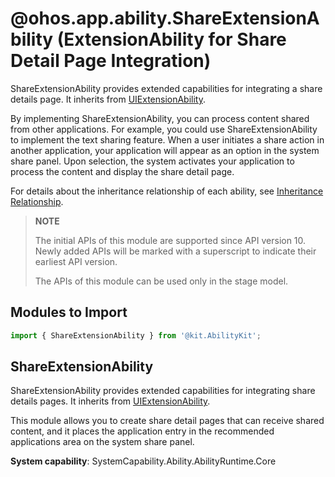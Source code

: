 # @ohos.app.ability.ShareExtensionAbility (ExtensionAbility for Share Detail Page Integration)

<!--Kit: Ability Kit-->
<!--Subsystem: Ability-->
<!--Owner: @zexin_c-->
<!--Designer: @li-weifeng2024-->
<!--Tester: @lixueqing513-->
<!--Adviser: @huipeizi-->

ShareExtensionAbility provides extended capabilities for integrating a share details page. It inherits from [UIExtensionAbility](js-apis-app-ability-uiExtensionAbility.md).

By implementing ShareExtensionAbility, you can process content shared from other applications. For example, you could use ShareExtensionAbility to implement the text sharing feature. When a user initiates a share action in another application, your application will appear as an option in the system share panel. Upon selection, the system activates your application to process the content and display the share detail page.

For details about the inheritance relationship of each ability, see [Inheritance Relationship](./js-apis-app-ability-ability.md#ability-inheritance-relationship).

> **NOTE**
>
> The initial APIs of this module are supported since API version 10. Newly added APIs will be marked with a superscript to indicate their earliest API version.
>
> The APIs of this module can be used only in the stage model.

## Modules to Import

```ts
import { ShareExtensionAbility } from '@kit.AbilityKit';
```

## ShareExtensionAbility

ShareExtensionAbility provides extended capabilities for integrating share details pages. It inherits from [UIExtensionAbility](js-apis-app-ability-uiExtensionAbility.md).

This module allows you to create share detail pages that can receive shared content, and it places the application entry in the recommended applications area on the system share panel.

**System capability**: SystemCapability.Ability.AbilityRuntime.Core

